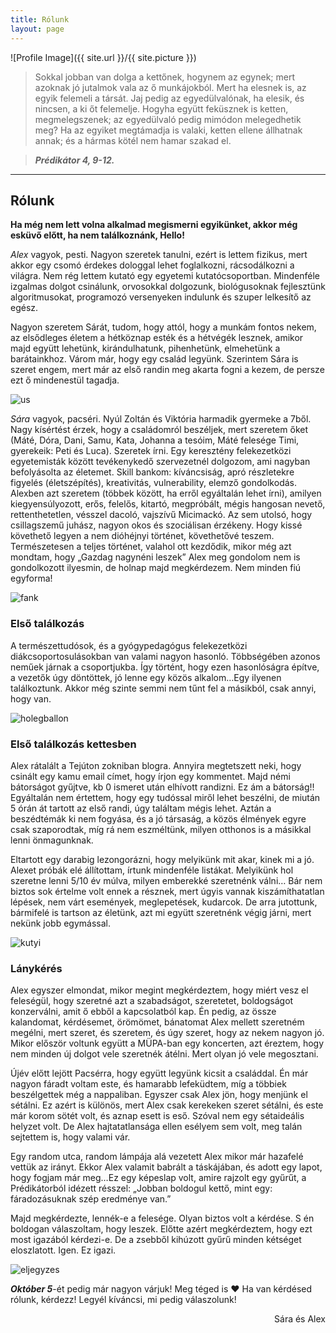 ```yaml
---
title: Rólunk
layout: page
---
```

![Profile Image]({{ site.url }}/{{ site.picture }})

> Sokkal jobban van dolga a kettőnek, hogynem az egynek; mert azoknak jó jutalmok vala az ő munkájokból. Mert ha elesnek is, az egyik felemeli a társát. Jaj pedig az egyedülvalónak, ha elesik, és nincsen, a ki őt felemelje. Hogyha együtt feküsznek is ketten, megmelegszenek; az egyedülvaló pedig mimódon melegedhetik meg? Ha az egyiket megtámadja is valaki, ketten ellene állhatnak annak; és a hármas kötél nem hamar szakad el.

> ***Prédikátor 4, 9-12.***

---

## Rólunk

**Ha még nem lett volna alkalmad megismerni egyikünket, akkor még esküvő előtt, ha nem találkoznánk, Hello!**

*Alex* vagyok, pesti. Nagyon szeretek tanulni, ezért is lettem fizikus, mert akkor egy csomó érdekes dologgal lehet foglalkozni, rácsodálkozni a világra. Nem rég lettem kutató egy egyetemi kutatócsoportban. Mindenféle izgalmas dolgot csinálunk, orvosokkal dolgozunk, biológusoknak fejlesztünk algoritmusokat, programozó versenyeken indulunk és szuper lelkesítő az egész.

Nagyon szeretem Sárát, tudom, hogy attól, hogy a munkám fontos nekem, az elsődleges életem a hétköznap esték és a hétvégék lesznek, amikor majd együtt lehetünk, kirándulhatunk, pihenhetünk, elmehetünk a barátainkhoz. Várom már, hogy egy család legyünk. Szerintem Sára is szeret engem, mert már az első randin meg akarta fogni a kezem, de persze ezt ő mindenestül tagadja.

![us](./assets/images/halaszbastya.JPG)

*Sára* vagyok, pacséri. Nyúl Zoltán és Viktória harmadik gyermeke a 7ből. Nagy kísértést érzek, hogy a családomról beszéljek, mert szeretem őket (Máté, Dóra, Dani, Samu, Kata, Johanna a tesóim, Máté felesége Timi, gyerekeik: Peti és Luca). Szeretek írni. Egy keresztény felekezetközi egyetemisták között tevékenykedő szervezetnél dolgozom, ami nagyban befolyásolta az életemet. Skill bankom: kíváncsiság, apró részletekre figyelés (életszépítés), kreativitás, vulnerability, elemző gondolkodás. 
Alexben azt szeretem (többek között, ha erről egyáltalán lehet írni), amilyen kiegyensúlyozott, erős, felelős, kitartó, megpróbált, mégis hangosan nevető, rettenthetetlen, vésszel dacoló, vajszívű Micimackó. Az sem utolsó, hogy csillagszemű juhász, nagyon okos és szociálisan érzékeny.
Hogy kissé követhető legyen a nem dióhéjnyi történet, követhetővé teszem. Természetesen a teljes történet, valahol ott kezdődik, mikor még azt mondtam, hogy „Gazdag nagynéni leszek” Alex meg gondolom nem is gondolkozott ilyesmin, de holnap majd megkérdezem. Nem minden fiú egyforma!

![fank](./assets/images/fank.JPG)

### Első találkozás

A természettudósok, és a gyógypedagógus felekezetközi diákcsoportosulásokban van valami nagyon hasonló. Többségében azonos neműek járnak a csoportjukba. Így történt, hogy ezen hasonlóságra építve, a vezetők úgy döntöttek, jó lenne egy közös alkalom…Egy ilyenen találkoztunk. Akkor még szinte semmi nem tűnt fel a másikból, csak annyi, hogy van.

![holegballon](./assets/images/holegballon.JPG)

### Első találkozás kettesben

Alex rátalált a Tejúton zokniban blogra. Annyira megtetszett neki, hogy csinált egy kamu email címet, hogy írjon egy kommentet. Majd némi bátorságot gyűjtve, kb 0 ismeret után elhívott randizni. Ez ám a bátorság!!
Egyáltalán nem értettem, hogy egy tudóssal miről lehet beszélni, de miután 5 órán át tartott az első randi, úgy találtam mégis lehet. Aztán a beszédtémák ki nem fogyása, és a jó társaság, a közös élmények egyre csak szaporodtak, míg rá nem eszméltünk, milyen otthonos is a másikkal lenni önmagunknak.

Eltartott egy darabig lezongorázni, hogy melyikünk mit akar, kinek mi a jó. Alexet próbák elé állítottam, írtunk mindenféle listákat. Melyikünk hol szeretne lenni 5/10 év múlva, milyen emberekké szeretnénk válni…
Bár nem biztos sok értelme volt ennek a résznek, mert úgyis vannak kiszámíthatatlan lépések, nem várt események, meglepetések, kudarcok. De arra jutottunk, bármifelé is tartson az életünk, azt mi együtt szeretnénk végig járni, mert nekünk jobb egymással.

![kutyi](./assets/images/kutyi.JPG)

### Lánykérés

Alex egyszer elmondat, mikor megint megkérdeztem, hogy miért vesz el feleségül, hogy szeretné azt a szabadságot, szeretetet, boldogságot konzerválni, amit ő ebből a kapcsolatból kap. Én pedig, az össze kalandomat, kérdésemet, örömömet, bánatomat Alex mellett szeretném megélni, mert szeret, és szeretem, és úgy szeret, hogy az nekem nagyon jó. Mikor először voltunk együtt a MÜPA-ban egy koncerten, azt éreztem, hogy nem minden új dolgot vele szeretnék átélni. Mert olyan jó vele megosztani.

Újév előtt lejött Pacsérra, hogy együtt legyünk kicsit a családdal. Én már nagyon fáradt voltam este, és hamarabb lefeküdtem, míg a többiek beszélgettek még a nappaliban. Egyszer csak Alex jön, hogy menjünk el sétálni. Ez azért is különös, mert Alex csak kerekeken szeret sétálni, és este már korom sötét volt, és aznap esett is eső. Szóval nem egy sétaideális helyzet volt. De Alex hajtatatlansága ellen esélyem sem volt, meg talán sejtettem is, hogy valami vár.

Egy random utca, random lámpája alá vezetett Alex mikor már hazafelé vettük az irányt. Ekkor Alex valamit babrált a táskájában, és adott egy lapot, hogy fogjam már meg…Ez egy képeslap volt, amire rajzolt egy gyűrűt, a Prédikátorból idézett résszel: „Jobban boldogul kettő, mint egy: fáradozásuknak szép eredménye van.”

Majd megkérdezte, lennék-e a felesége. Olyan biztos volt a kérdése. S én boldogan válaszoltam, hogy leszek. Előtte azért megkérdeztem, hogy ezt most igazából kérdezi-e. De a zsebből kihúzott gyűrű minden kétséget eloszlatott. Igen. Ez igazi.

![eljegyzes](./assets/images/eljegyzes.JPG)

***Október 5***-ét pedig már nagyon várjuk! Meg téged is ♥
Ha van kérdésed rólunk, kérdezz! Legyél kíváncsi, mi pedig válaszolunk!

<div style="text-align: right"> Sára és Alex </div>